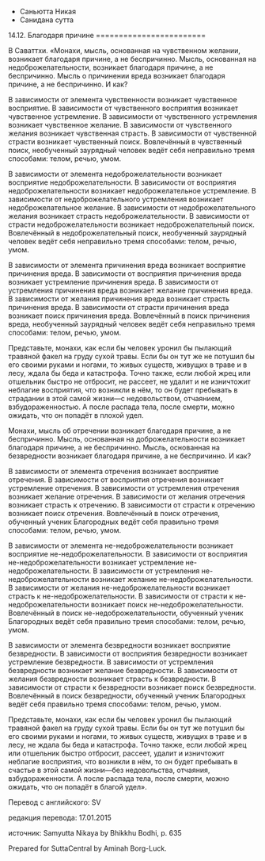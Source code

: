 









* Саньютта Никая
* Санидана сутта


14\.12\. Благодаря причине
\=\=\=\=\=\=\=\=\=\=\=\=\=\=\=\=\=\=\=\=\=\=\=\=



В Саваттхи\. «Монахи, мысль, основанная на чувственном желании, возникает благодаря причине, а не беспричинно\. Мысль, основанная на недоброжелательности, возникает благодаря причине, а не беспричинно\. Мысль о причинении вреда возникает благодаря причине, а не беспричинно\. И как?


В зависимости от элемента чувственности возникает чувственное восприятие\. В зависимости от чувственного восприятия возникает чувственное устремление\. В зависимости от чувственного устремления возникает чувственное желание\. В зависимости от чувственного желания возникает чувственная страсть\. В зависимости от чувственной страсти возникает чувственный поиск\. Вовлечённый в чувственный поиск, необученный заурядный человек ведёт себя неправильно тремя способами: телом, речью, умом\.


В зависимости от элемента недоброжелательности возникает восприятие недоброжелательности\. В зависимости от восприятия недоброжелательности возникает недоброжелательное устремление\. В зависимости от недоброжелательного устремления возникает недоброжелательное желание\. В зависимости от недоброжелательного желания возникает страсть недоброжелательности\. В зависимости от страсти недоброжелательности возникает недоброжелательный поиск\. Вовлечённый в недоброжелательный поиск, необученный заурядный человек ведёт себя неправильно тремя способами: телом, речью, умом\.


В зависимости от элемента причинения вреда возникает восприятие причинения вреда\. В зависимости от восприятия причинения вреда возникает устремление причинения вреда\. В зависимости от устремления причинения вреда возникает желание причинения вреда\. В зависимости от желания причинения вреда возникает страсть причинения вреда\. В зависимости от страсти причинения вреда возникает поиск причинения вреда\. Вовлечённый в поиск причинения вреда, необученный заурядный человек ведёт себя неправильно тремя способами: телом, речью, умом\.


Представьте, монахи, как если бы человек уронил бы пылающий травяной факел на груду сухой травы\. Если бы он тут же не потушил бы его своими руками и ногами, то живых существ, живущих в траве и в лесу, ждала бы беда и катастрофа\. Точно также, если любой жрец или отшельник быстро не отбросит, не рассеет, не удалит и не изничтожит неблагие восприятия, что возникли в нём, то он будет пребывать в страдании в этой самой жизни—с недовольством, отчаянием, взбудораженностью\. А после распада тела, после смерти, можно ожидать, что он попадёт в плохой удел\.


Монахи, мысль об отречении возникает благодаря причине, а не беспричинно\. Мысль, основанная на доброжелательности возникает благодаря причине, а не беспричинно\. Мысль, основанная на безвредности возникает благодаря причине, а не беспричинно\. И как?


В зависимости от элемента отречения возникает восприятие отречения\. В зависимости от восприятия отречения возникает устремление отречения\. В зависимости от устремления отречения возникает желание отречения\. В зависимости от желания отречения возникает страсть к отречению\. В зависимости от страсти к отречению возникает поиск отречения\. Вовлечённый в поиск отречения, обученный ученик Благородных ведёт себя правильно тремя способами: телом, речью, умом\.


В зависимости от элемента не\-недоброжелательности возникает восприятие не\-недоброжелательности\. В зависимости от восприятия не\-недоброжелательности возникает устремление не\-недоброжелательности\. В зависимости от устремления не\-недоброжелательности возникает желание не\-недоброжелательности\. В зависимости от желания не\-недоброжелательности возникает страсть к не\-недоброжелательности\. В зависимости от страсти к не\-недоброжелательности возникает поиск не\-недоброжелательности\. Вовлечённый в поиск не\-недоброжелательности, обученный ученик Благородных ведёт себя правильно тремя способами: телом, речью, умом\.


В зависимости от элемента безвредности возникает восприятие безвредности\. В зависимости от восприятия безвредности возникает устремление безвредности\. В зависимости от устремления безвредности возникает желание безвредности\. В зависимости от желания безвредности возникает страсть к безвредности\. В зависимости от страсти к безвредности возникает поиск безвредности\. Вовлечённый в поиск безвредности, обученный ученик Благородных ведёт себя правильно тремя способами: телом, речью, умом\.


Представьте, монахи, как если бы человек уронил бы пылающий травяной факел на груду сухой травы\. Если бы он тут же потушил бы его своими руками и ногами, то живых существ, живущих в траве и в лесу, не ждала бы беда и катастрофа\. Точно также, если любой жрец или отшельник быстро отбросит, рассеет, удалит и изничтожит неблагие восприятия, что возникли в нём, то он будет пребывать в счастье в этой самой жизни—без недовольства, отчаяния, взбудораженности\. А после распада тела, после смерти, можно ожидать, что он попадёт в благой удел»\.



Перевод с английского: SV


редакция перевода: 17\.01\.2015


источник: Samyutta Nikaya by Bhikkhu Bodhi, p\. 635


Prepared for SuttaCentral by Aminah Borg\-Luck\.






